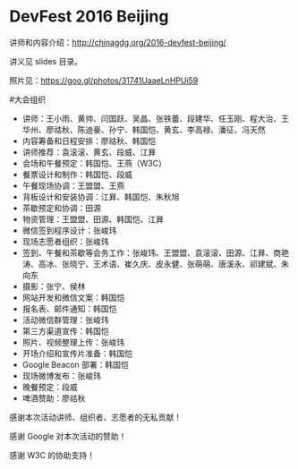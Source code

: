 # DevFest 2016 Beijing
讲师和内容介绍：http://chinagdg.org/2016-devfest-beijing/

讲义见 slides 目录。

照片见：https://goo.gl/photos/31741UaaeLnHPUi59

#大会组织

* 讲师：王小雨、黄帅、闫国跃、吴晶、张铁蕾、段建华、任玉刚、程大治、王华州、廖祜秋、陈迪豪、孙宁、韩国恺、黄玄、李高禄、潘征、冯天然
* 内容筹备和日程安排：廖祜秋、韩国恺
* 讲师推荐：袁滚滚、黄玄、段威、江昪
* 会场和午餐预定：韩国恺、王燕（W3C）
* 餐票设计和制作：韩国恺、段威
* 午餐现场协调：王盟盟、王燕
* 背板设计和安装协调：江昪、韩国恺、朱秋旭
* 茶歇预定和协调：田源
* 物资管理：王盟盟、田源、韩国恺、江昪
* 微信签到程序设计：张峻玮
* 现场志愿者组织：张峻玮
* 签到、午餐和茶歇等会务工作：张峻玮、王盟盟、袁滚滚、田源、江昪、商艳涛、高冰、张晓宁、王术语、崔久庆、皮永健、张萌萌、唐溪永、祁建斌、朱向东
* 摄影：张宁、侯林
* 网站开发和微信文案：韩国恺
* 报名表、邮件通知：韩国恺
* 活动微信群管理：张峻玮
* 第三方渠道宣传：韩国恺
* 照片、视频整理上传：张峻玮
* 开场介绍和宣传片准备：韩国恺
* Google Beacon 部署：韩国恺
* 现场微博发布：张峻玮
* 晚餐预定：段威
* 啤酒赞助：廖祜秋

感谢本次活动讲师、组织者、志愿者的无私贡献！

感谢 Google 对本次活动的赞助！

感谢 W3C 的协助支持！
